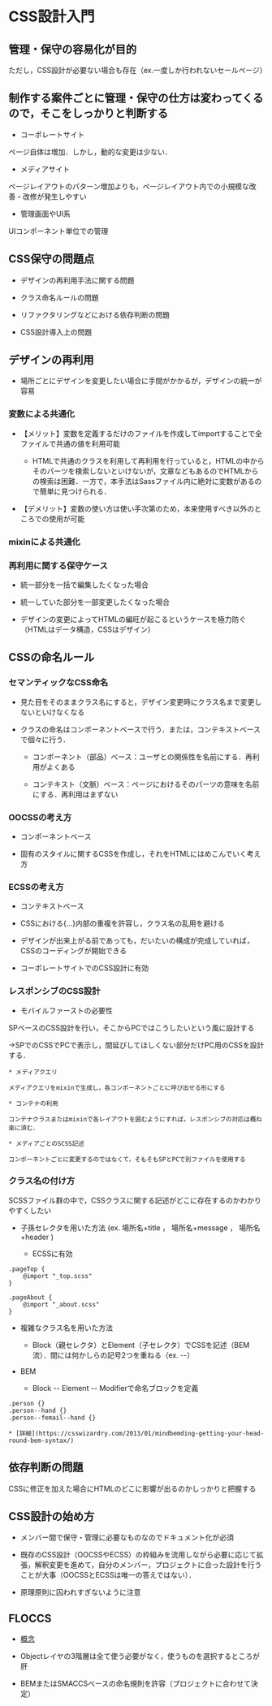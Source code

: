 # CSS設計入門

## 管理・保守の容易化が目的

ただし，CSS設計が必要ない場合も存在（ex.一度しか行われないセールページ）

## 制作する案件ごとに管理・保守の仕方は変わってくるので，そこをしっかりと判断する

* コーポレートサイト

ページ自体は増加．しかし，動的な変更は少ない．

* メディアサイト

ページレイアウトのパターン増加よりも，ページレイアウト内での小規模な改善・改修が発生しやすい

* 管理画面やUI系

UIコンポーネント単位での管理


## CSS保守の問題点

* デザインの再利用手法に関する問題

* クラス命名ルールの問題

* リファクタリングなどにおける依存判断の問題

* CSS設計導入上の問題


## デザインの再利用

* 場所ごとにデザインを変更したい場合に手間がかかるが，デザインの統一が容易

### 変数による共通化

* 【メリット】変数を定義するだけのファイルを作成してimportすることで全ファイルで共通の値を利用可能

	* HTMLで共通のクラスを利用して再利用を行っていると，HTMLの中からそのパーツを検索しないといけないが，文章などもあるのでHTMLからの検索は困難．一方で，本手法はSassファイル内に絶対に変数があるので簡単に見つけられる．

* 【デメリット】変数の使い方は使い手次第のため，本来使用すべき以外のところでの使用が可能

### mixinによる共通化

### 再利用に関する保守ケース

* 統一部分を一括で編集したくなった場合

* 統一していた部分を一部変更したくなった場合

* デザインの変更によってHTMLの編旺が起こるというケースを極力防ぐ（HTMLはデータ構造，CSSはデザイン）


## CSSの命名ルール

### セマンティックなCSS命名

* 見た目をそのままクラス名にすると，デザイン変更時にクラス名まで変更しないといけなくなる

* クラスの命名はコンポーネントベースで行う．または，コンテキストベースで個々に行う．

	* コンポーネント（部品）ベース：ユーザとの関係性を名前にする．再利用がよくある

	* コンテキスト（文脈）ベース：ページにおけるそのパーツの意味を名前にする．再利用はまずない

### OOCSSの考え方

* コンポーネントベース

* 固有のスタイルに関するCSSを作成し，それをHTMLにはめこんでいく考え方

### ECSSの考え方

* コンテキストベース

* CSSにおける{...}内部の重複を許容し，クラス名の乱用を避ける

* デザインが出来上がる前であっても，だいたいの構成が完成していれば，CSSのコーディングが開始できる

* コーポレートサイトでのCSS設計に有効

### レスポンシブのCSS設計

* モバイルファーストの必要性

SPベースのCSS設計を行い，そこからPCではこうしたいという風に設計する

→SPでのCSSでPCで表示し，間延びしてほしくない部分だけPC用のCSSを設計する．

	* メディアクエリ

	メディアクエリをmixinで生成し，各コンポーネントごとに呼び出せる形にする

	* コンテナの利用

	コンテナクラスまたはmixinで各レイアウトを囲むようにすれば，レスポンシブの対応は概ね楽に済む．

	* メディアごとのSCSS記述

	コンポーネントごとに変更するのではなくて，そもそもSPとPCで別ファイルを使用する

### クラス名の付け方

SCSSファイル群の中で，CSSクラスに関する記述がどこに存在するのかわかりやすくしたい

* 子孫セレクタを用いた方法    (ex. 場所名+title ， 場所名+message ， 場所名+header )

	* ECSSに有効

~~~
.pageTop {
    @import "_top.scss"
}

.pageAbout {
    @import "_about.scss"
}
~~~	

* 複雑なクラス名を用いた方法

	* Block（親セレクタ）とElement（子セレクタ）でCSSを記述（BEM流）．間には何かしらの記号2つを重ねる（ex. --）

* BEM

	* Block -- Element -- Modifierで命名ブロックを定義

~~~
.person {}
.person--hand {}
.person--femail--hand {}
~~~

	* [詳細](https://csswizardry.com/2013/01/mindbemding-getting-your-head-round-bem-syntax/)


## 依存判断の問題

CSSに修正を加えた場合にHTMLのどこに影響が出るのかしっかりと把握する


## CSS設計の始め方

* メンバー間で保守・管理に必要なものなのでドキュメント化が必須

* 既存のCSS設計（OOCSSやECSS）の枠組みを流用しながら必要に応じて拡張，解釈変更を進めて，自分のメンバー，プロジェクトに合った設計を行うことが大事（OOCSSとECSSは唯一の答えではない）．

* 原理原則に囚われすぎないように注意


## FLOCCS

* [概念](https://github.com/hiloki/flocss)

* Objectレイヤの3階層は全て使う必要がなく，使うものを選択するところが肝

* BEMまたはSMACCSベースの命名規則を許容（プロジェクトに合わせて決定）

